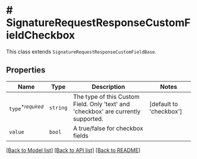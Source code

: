 # # SignatureRequestResponseCustomFieldCheckbox

This class extends `SignatureRequestResponseCustomFieldBase`.

## Properties

Name | Type | Description | Notes
------------ | ------------- | ------------- | -------------
| `type`<sup>*_required_</sup> | ```string``` |  The type of this Custom Field. Only &#39;text&#39; and &#39;checkbox&#39; are currently supported.  |  [default to 'checkbox'] |
| `value` | ```bool``` |  A true/false for checkbox fields  |  |

[[Back to Model list]](../../README.md#models) [[Back to API list]](../../README.md#endpoints) [[Back to README]](../../README.md)
